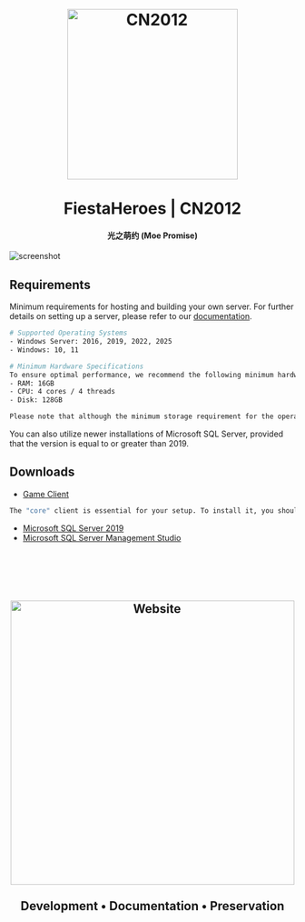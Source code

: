 
<h1 align="center">
  <br>
  <a href="https://github.com/FiestaHeroes/CN2012"><img src="https://i.imgur.com/DV8Zd9d.png" alt="CN2012" width="300"></a>
  <br>
  <br>
  FiestaHeroes | CN2012
  <br>
</h1>

<h4 align="center">光之萌约 (Moe Promise)</h4>

![screenshot](https://i.imgur.com/rieurzj.png)

## Requirements

Minimum requirements for hosting and building your own server. For further details on setting up a server, please refer to our [documentation](https://doc.fiestaheroes.com/).

```bash
# Supported Operating Systems
- Windows Server: 2016, 2019, 2022, 2025
- Windows: 10, 11

# Minimum Hardware Specifications
To ensure optimal performance, we recommend the following minimum hardware specifications:
- RAM: 16GB
- CPU: 4 cores / 4 threads
- Disk: 128GB

Please note that although the minimum storage requirement for the operating system can technically be lower, we highly recommend a minimum of 128GB for optimal performance.
```

You can also utilize newer installations of Microsoft SQL Server, provided that the version is equal to or greater than 2019.


## Downloads

*	[Game Client](https://drive.google.com/file/d/1lpbUAJErXZDVB3Yy10EeV4QKZIudvQ-z/view?usp=sharing)
```bash
The "core" client is essential for your setup. To install it, you should copy and paste the client files from this repository into your client's root directory. Please note that the client is compressed using the RAR format, so ensure you have the appropriate software to extract the contents of this archive.
```
*	[Microsoft SQL Server 2019](https://go.microsoft.com/fwlink/p/?linkid=866658)
*	[Microsoft SQL Server Management Studio](https://aka.ms/ssmsfullsetup)

<br>
<br>

<h2 align="center">
  <br>
  <a href="https://fiestaheroes.com/"><img src="https://i.imgur.com/t3PBKnc.png" alt="Website" width="500"></a>
  <br>
  <br>
  Development • Documentation • Preservation
  <br>
</h1>
